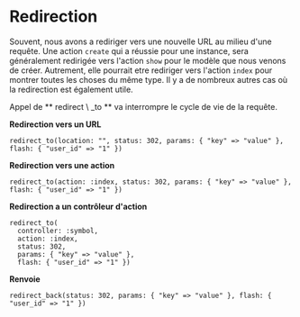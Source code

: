 # Redirection

Souvent, nous avons a rediriger vers une nouvelle URL au milieu d'une requête. Une action `create` qui a réussie pour une instance, sera généralement redirigée vers l'action `show` pour le modèle que nous venons de créer. Autrement, elle pourrait etre rediriger vers l'action `index` pour montrer toutes les choses du même type. Il y a de nombreux autres cas où la redirection est également utile.

Appel de ** redirect \ _to ** va interrompre le cycle de vie de la requête.

**Redirection vers un URL**

```crystal
redirect_to(location: "", status: 302, params: { "key" => "value" }, flash: { "user_id" => "1" })
```

**Redirection vers une action**

```crystal
redirect_to(action: :index, status: 302, params: { "key" => "value" }, flash: { "user_id" => "1" })
```

**Redirection a un contrôleur d'action**

```crystal
redirect_to(
  controller: :symbol, 
  action: :index, 
  status: 302, 
  params: { "key" => "value" }, 
  flash: { "user_id" => "1" })
```

**Renvoie**

```crystal
redirect_back(status: 302, params: { "key" => "value" }, flash: { "user_id" => "1" })
```



